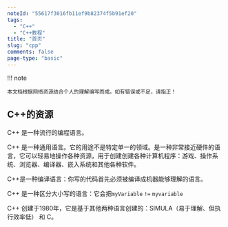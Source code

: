 ```yaml
---
noteId: "55617f3016fb11ef9b82374f5b91ef20"
tags:
  - "C++"
  - "C++教程"
title: "首页"
slug: "cpp"
comments: false
page-type: "basic"
---
```

!!! note

    本文档根据网络资源结合个人的理解编写而成。如有错误或不足，请指正！



## C++的资源
C++ 是一种流行的编程语言。

C++ 是一种通用语言。它的用途不是特定单一的领域。是一种非常接近硬件的语言，它可以轻易地操作各种资源，用于创建创建各种计算机程序：游戏、操作系统、浏览器、编译器、嵌入系统和其他各种软件。

C++是一种编译语言：你写的代码首先必须被编译成机器能够理解的语言。

C++ 是一种区分大小写的语言：它会把`myVariable` `!=` `myvariable`

C++ 创建于1980年，它是基于其他两种语言创建的：SIMULA（易于理解、但执行效率低） 和 C。

